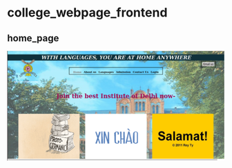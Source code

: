 # college_webpage_frontend

## home_page
<img src="https://github.com/somya2000-ship-it/college_webpage_frontend/blob/main/Screenshot%20from%202021-11-17%2019-23-39.png?raw=true"/>

